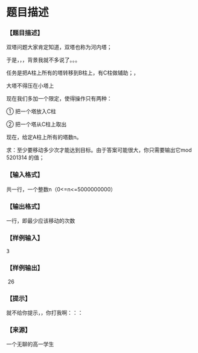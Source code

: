 # 题目描述


<h3>
【题目描述】
</h3>
<p>
双塔问题大家肯定知道，双塔也称为河内塔；
</p>
<p>
于是，，，背景我就不多说了。。。
</p>
<p>
任务是把A柱上所有的塔转移到B柱上，有C柱做辅助；，
</p>
<p>
大塔不得压在小塔上
</p>
<p>
现在我们多加一个限定，使得操作只有两种：
</p>
<p>
① 把一个塔放入C柱
</p>
<p>
② 把一个塔从C柱上取出
</p>
<p>
现在，给定A柱上所有的塔数n。
</p>
<p>
求：至少要移动多少次才能达到目标。由于答案可能很大，你只需要输出它mod 5201314 的值；
</p>
<h3>
【输入格式】
</h3>
<p>
共一行，一个整数n（0&lt;=n&lt;=5000000000）
</p>
<h3>
【输出格式】
</h3>
<p>
一行，即最少应该移动的次数
</p>
<h3>
【样例输入】
</h3>
<pre>3</pre>
<h3>
【样例输出】
</h3>
<p>
 26
</p>
<h3>
【提示】
</h3>
<p>
就不给你提示，，你打我啊：：：
</p>
<h3>
【来源】
</h3>
<p>
一个无聊的高一学生
</p>
